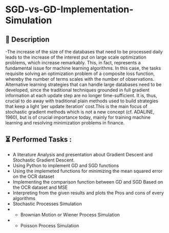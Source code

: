 # SGD-vs-GD-Implementation-Simulation
  
## 📝 Description
-The increase of the size of the databases that need to be processed daily leads to the increase of the interest put on large scale optimization problems, which increase remarkably. This, in fact, represents a fundamental issue for machine learning algorithms. In this case, the tasks requisite solving an optimization problem of a composite loss function, whereby the number of terms scales with the number of observations. Alternative learning strategies that can handle large databases need to be developed, since the traditional techniques grounded in full gradient information at each update step are no longer time-sufficient. It is, thus, crucial to do away with traditional plain methods used to build strategies that keep a light ’per update iteration’ cost.This is the main focus of stochastic gradient methods which is not a new concept (cf. ADALINE, 1960), but is of crucial importance today, mainly for training machine learning and resolving minimization problems in finance.

## ⏳ Performed Tasks :
-  A literature Analysis and presentation about Gradient Descent and Stochastic Gradient Descent.
- Using Python to implement GD and SGD functions
- Using the implemeted functions for minimizing the mean squared error on the OCR dataset
- Implementing the comparison function between GD and SGD Based on the OCR dataset and MSE
- Interpreting from the given results and plots the Pros and cons of every algorithms
- Stochastic Processes Simulation
- - Brownian Motion or Wiener Process Simulation
- - Poisson Process Simulation
